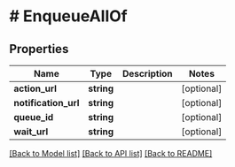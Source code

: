 # # EnqueueAllOf

## Properties

Name | Type | Description | Notes
------------ | ------------- | ------------- | -------------
**action_url** | **string** |  | [optional] 
**notification_url** | **string** |  | [optional] 
**queue_id** | **string** |  | [optional] 
**wait_url** | **string** |  | [optional] 

[[Back to Model list]](../../README.md#documentation-for-models) [[Back to API list]](../../README.md#documentation-for-api-endpoints) [[Back to README]](../../README.md)


